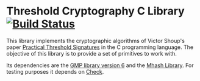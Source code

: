 # Threshold Cryptography C Library [![Build Status](https://travis-ci.org/niclabs/tclib.svg?branch=master)](https://travis-ci.org/niclabs/tclib)

This library implements the cryptographic algorithms of Victor Shoup's paper [Practical Threshold Signatures] in the C programming language. The objective of this library is to provide a set of primitives to work with.

Its dependencies are the [GMP library version 6] and the [Mhash Library]. For testing purposes it depends on [Check].

[Practical Threshold Signatures]:http://www.iacr.org/archive/eurocrypt2000/1807/18070209-new.pdf
[GMP library version 6]:https://gmplib.org/
[Mhash Library]:http://mhash.sourceforge.net/
[Check]:http://check.sourceforge.net/
